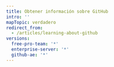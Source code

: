 ```yaml
---
title: Obtener información sobre GitHub
intro: ''
mapTopic: verdadero
redirect_from:
  - /articles/learning-about-github
versions:
  free-pro-team: '*'
  enterprise-server: '*'
  github-ae: '*'
---
```


